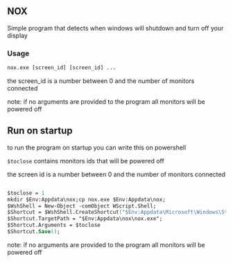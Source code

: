 ## NOX

Simple program that detects when windows will shutdown and turn off your display 

### Usage

```ps
nox.exe [screen_id] [screen_id] ...
```
the screen_id is a number between 0 and the number of monitors connected

note: if no arguments are provided to the program all monitors will be powered off

## Run on startup
to run the program on startup you can write this on powershell

`$toclose` contains monitors ids that will be powered off 

the screen id is a number between 0 and the number of monitors connected

```ps

$toclose = 1
mkdir $Env:Appdata\nox;cp nox.exe $Env:Appdata\nox;
$WshShell = New-Object -comObject WScript.Shell;
$Shortcut = $WshShell.CreateShortcut("$Env:Appdata\Microsoft\Windows\Start Menu\Programs\Startup\nox.lnk" );
$Shortcut.TargetPath = "$Env:Appdata\nox\nox.exe";
$Shortcut.Arguments = $toclose
$Shortcut.Save();
```

note: if no arguments are provided to the program all monitors will be powered off 